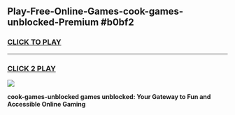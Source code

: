 
## Play-Free-Online-Games-cook-games-unblocked-Premium #b0bf2
<h3>
<a href="https://premium.freeplayer.one?title=cook-games-unblocked&ref=8M">CLICK TO PLAY</a></h3>
<hr>

<h3>
<a href="https://premium.freeplayer.one?title=cook-games-unblocked&ref=8M">CLICK 2 PLAY</a>
  
</h3>

<a href="https://premium.freeplayer.one?title=cook-games-unblocked&ref=8M"><img src="https://clearcache.store/games.png"></a>


**cook-games-unblocked games unblocked: Your Gateway to Fun and Accessible Online Gaming**

